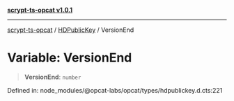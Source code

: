 [**scrypt-ts-opcat v1.0.1**](../../../README.md)

***

[scrypt-ts-opcat](../../../README.md) / [HDPublicKey](../README.md) / VersionEnd

# Variable: VersionEnd

> **VersionEnd**: `number`

Defined in: node\_modules/@opcat-labs/opcat/types/hdpublickey.d.cts:221

